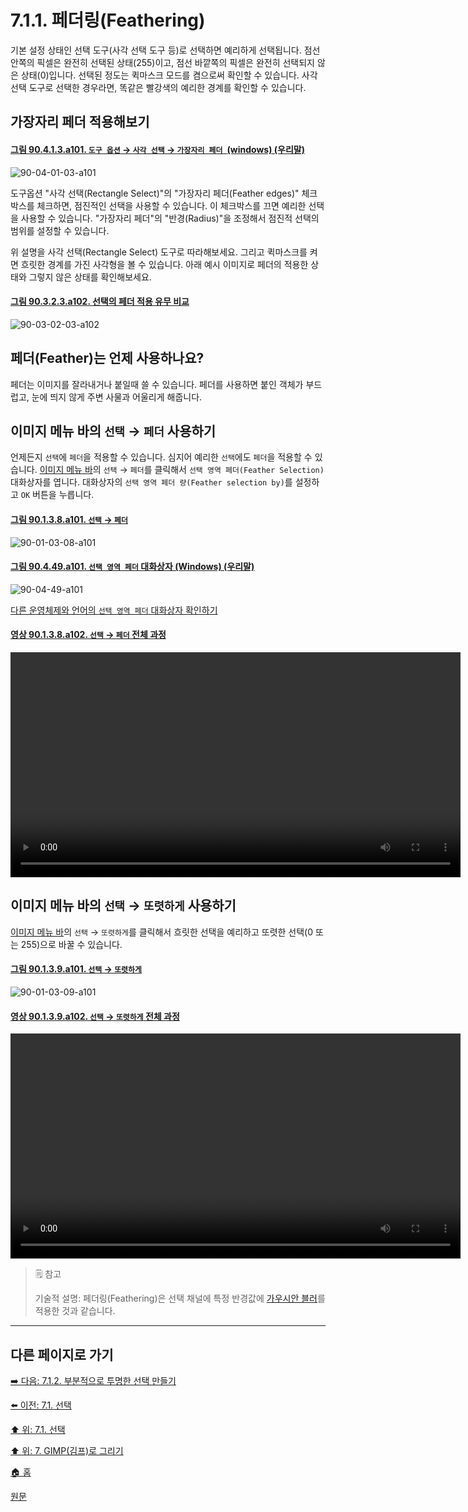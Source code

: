 # 7.1.1. 페더링(Feathering)

기본 설정 상태인 선택 도구(사각 선택 도구 등)로 선택하면 예리하게 선택됩니다. 점선 안쪽의 픽셀은 완전히 선택된 상태(255)이고, 점선 바깥쪽의 픽셀은 완전히 선택되지 않은 상태(0)입니다. 선택된 정도는 퀵마스크 모드를 켬으로써 확인할 수 있습니다. 사각 선택 도구로 선택한 경우라면, 똑같은 빨강색의 예리한 경계를 확인할 수 있습니다. 

## 가장자리 페더 적용해보기

<a id="90-04-01-03-a101"></a>

#### [그림 90.4.1.3.a101. `도구 옵션` → `사각 선택` → `가장자리 페더 `(windows) (우리말)](./90-04-01-03-rectangle_select.md#90-04-01-03-a101)
![90-04-01-03-a101](https://github.com/wonder13662/gimp/assets/15767104/1a24855f-3c21-42de-8d18-9b7630121395)

도구옵션 "사각 선택(Rectangle Select)"의 "가장자리 페더(Feather edges)" 체크박스를 체크하면, 점진적인 선택을 사용할 수 있습니다. 이 체크박스를 끄면 예리한 선택을 사용할 수 있습니다. "가장자리 페더"의 "반경(Radius)"을 조정해서 점진적 선택의 범위를 설정할 수 있습니다.

위 설명을 사각 선택(Rectangle Select) 도구로 따라해보세요. 그리고 퀵마스크를 켜면 흐릿한 경계를 가진 사각형을 볼 수 있습니다. 아래 예시 이미지로 페더의 적용한 상태와 그렇지 않은 상태를 확인해보세요.

<a id="90-03-02-03-a102"></a>

#### [그림 90.3.2.3.a102. 선택의 페더 적용 유무 비교](./90-03-02-03-rectangle_select.md#90-03-02-03-a102)
![90-03-02-03-a102](https://github.com/wonder13662/gimp/assets/15767104/654431dd-7223-489f-8f89-392116226b34)

## 페더(Feather)는 언제 사용하나요?
페더는 이미지를 잘라내거나 붙일때 쓸 수 있습니다. 페더를 사용하면 붙인 객체가 부드럽고, 눈에 띄지 않게 주변 사물과 어울리게 해줍니다.

## 이미지 메뉴 바의 `선택` → `페더` 사용하기
언제든지 `선택`에 `페더`을 적용할 수 있습니다. 심지어 예리한 `선택`에도 `페더`을 적용할 수 있습니다. [이미지 메뉴 바](./03-02-02-02-image-menu.md)의 `선택` → `페더`를 클릭해서 `선택 영역 페더(Feather Selection)` 대화상자를 엽니다. 대화상자의 `선택 영역 페더 량(Feather selection by)`를 설정하고 `OK` 버튼을 누릅니다.

<a id="90-01-03-08-a101"></a>

#### [그림 90.1.3.8.a101. `선택` → `페더`](./90-01-03-08-feather.md#90-01-03-08-a101)
![90-01-03-08-a101](https://github.com/wonder13662/gimp/assets/15767104/7773abad-3799-4a2d-98e1-971fd9b158fe)

<a id="90-04-49-a101"></a>

#### [그림 90.4.49.a101. `선택 영역 페더` 대화상자 (Windows) (우리말)](./90-04-49-feather_selection.md#90-04-49-a101)
![90-04-49-a101](https://github.com/wonder13662/gimp/assets/15767104/b468219f-1b07-4ded-97e5-d6df5278c41b)

[다른 운영체제와 언어의 `선택 영역 페더` 대화상자 확인하기](./90-04-49-feather_selection.md#90-04-49-a102)

<a id="90-01-03-08-a102"></a>

#### [영상 90.1.3.8.a102. `선택` → `페더` 전체 과정](./90-01-03-08-feather.md#90-01-03-08-a102)
<video controls="controls" width="720" src="https://github.com/wonder13662/gimp/assets/15767104/442f2320-e848-4da9-9d18-c05634337d82"></video>

## 이미지 메뉴 바의 `선택` → `또렷하게` 사용하기
[이미지 메뉴 바](./03-02-02-02-image-menu.md)의 `선택` → `또렷하게`를 클릭해서 흐릿한 선택을 예리하고 또렷한 선택(0 또는 255)으로 바꿀 수 있습니다.

<a id="90-01-03-09-a101"></a>

#### [그림 90.1.3.9.a101. `선택` → `또렷하게`](./90-01-03-09-sharpen.md#90-01-03-09-a101)
![90-01-03-09-a101](https://github.com/wonder13662/gimp/assets/15767104/55b640bc-7417-4b2a-90b2-f8aaba346979)

<a id="90-01-03-09-a102"></a>

#### [영상 90.1.3.9.a102. `선택` → `또렷하게` 전체 과정](./90-01-03-09-sharpen.md#90-01-03-09-a102)
<video controls="controls" width="720" src="https://github.com/wonder13662/gimp/assets/15767104/133bfb84-569f-4a68-9951-65a4e6b7dc9d"></video>

> 🗒️ 참고
>
> 기술적 설명: 페더링(Feathering)은 선택 채널에 특정 반경값에 [가우시안 블러](./17-03-03-gaussian-blur.md)를 적용한 것과 같습니다.

***

## 다른 페이지로 가기
[➡️ 다음: 7.1.2. 부분적으로 투명한 선택 만들기](./07-01-02-making_a_selection_partially_transparent.md)

[⬅️ 이전: 7.1. 선택](./07-01-00-the-selection.md)

[⬆️ 위: 7.1. 선택](./07-01-00-the-selection.md)

[⬆️ 위: 7. GIMP(김프)로 그리기](./07-00-painting-with-gimp.md)

[🏠 홈](./00-home.md)

[원문](https://docs.gimp.org/2.10/ko/gimp-painting.html#gimp-concepts-selection-feathering)